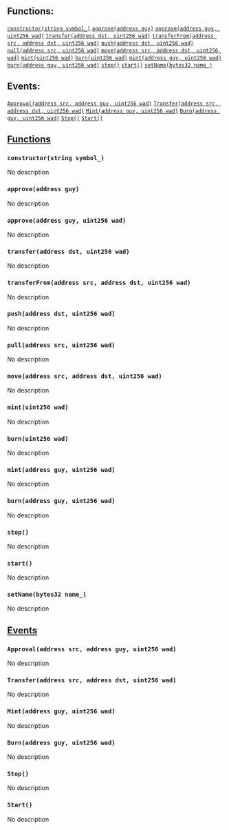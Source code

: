 

## Functions:
[`constructor(string symbol_)`](#DSToken-constructor-string-)
[`approve(address guy)`](#DSToken-approve-address-)
[`approve(address guy, uint256 wad)`](#DSToken-approve-address-uint256-)
[`transfer(address dst, uint256 wad)`](#DSToken-transfer-address-uint256-)
[`transferFrom(address src, address dst, uint256 wad)`](#DSToken-transferFrom-address-address-uint256-)
[`push(address dst, uint256 wad)`](#DSToken-push-address-uint256-)
[`pull(address src, uint256 wad)`](#DSToken-pull-address-uint256-)
[`move(address src, address dst, uint256 wad)`](#DSToken-move-address-address-uint256-)
[`mint(uint256 wad)`](#DSToken-mint-uint256-)
[`burn(uint256 wad)`](#DSToken-burn-uint256-)
[`mint(address guy, uint256 wad)`](#DSToken-mint-address-uint256-)
[`burn(address guy, uint256 wad)`](#DSToken-burn-address-uint256-)
[`stop()`](#DSToken-stop--)
[`start()`](#DSToken-start--)
[`setName(bytes32 name_)`](#DSToken-setName-bytes32-)

## Events:
[`Approval(address src, address guy, uint256 wad)`](#DSToken-Approval-address-address-uint256-)
[`Transfer(address src, address dst, uint256 wad)`](#DSToken-Transfer-address-address-uint256-)
[`Mint(address guy, uint256 wad)`](#DSToken-Mint-address-uint256-)
[`Burn(address guy, uint256 wad)`](#DSToken-Burn-address-uint256-)
[`Stop()`](#DSToken-Stop--)
[`Start()`](#DSToken-Start--)

## <u>Functions</u>

### `constructor(string symbol_)`
No description

### `approve(address guy)`
No description

### `approve(address guy, uint256 wad)`
No description

### `transfer(address dst, uint256 wad)`
No description

### `transferFrom(address src, address dst, uint256 wad)`
No description

### `push(address dst, uint256 wad)`
No description

### `pull(address src, uint256 wad)`
No description

### `move(address src, address dst, uint256 wad)`
No description

### `mint(uint256 wad)`
No description

### `burn(uint256 wad)`
No description

### `mint(address guy, uint256 wad)`
No description

### `burn(address guy, uint256 wad)`
No description

### `stop()`
No description

### `start()`
No description

### `setName(bytes32 name_)`
No description

## <u>Events</u>

### `Approval(address src, address guy, uint256 wad)`
No description

### `Transfer(address src, address dst, uint256 wad)`
No description

### `Mint(address guy, uint256 wad)`
No description

### `Burn(address guy, uint256 wad)`
No description

### `Stop()`
No description

### `Start()`
No description
